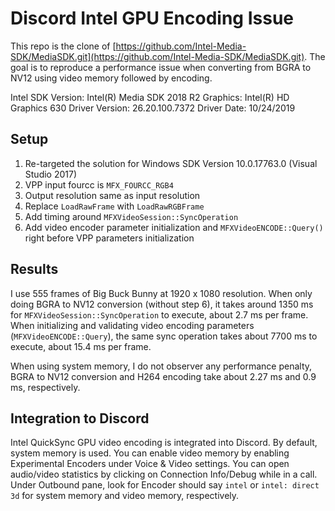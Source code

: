 Discord Intel GPU Encoding Issue
================================

This repo is the clone of [https://github.com/Intel-Media-SDK/MediaSDK.git](https://github.com/Intel-Media-SDK/MediaSDK.git). The goal is to reproduce a performance issue when converting from BGRA to NV12 using video memory followed by encoding.

Intel SDK Version: Intel(R) Media SDK 2018 R2
Graphics: Intel(R) HD Graphics 630
Driver Version: 26.20.100.7372
Driver Date: 10/24/2019

Setup
-----
1. Re-targeted the solution for Windows SDK Version 10.0.17763.0 (Visual Studio 2017)
2. VPP input fourcc is `MFX_FOURCC_RGB4`
3. Output resolution same as input resolution
4. Replace `LoadRawFrame` with `LoadRawRGBFrame`
5. Add timing around `MFXVideoSession::SyncOperation`
6. Add video encoder parameter initialization and `MFXVideoENCODE::Query()` right before VPP parameters initialization

Results
-------
I use 555 frames of Big Buck Bunny at 1920 x 1080 resolution. When only doing BGRA to NV12 conversion (without step 6), it takes around 1350 ms for `MFXVideoSession::SyncOperation` to execute, about 2.7 ms per frame. When initializing and validating video encoding parameters (`MFXVideoENCODE::Query`), the same sync operation takes about 7700 ms to execute, about 15.4 ms per frame.

When using system memory, I do not observer any performance penalty, BGRA to NV12 conversion and H264 encoding take about 2.27 ms and 0.9 ms, respectively.

Integration to Discord
----------------------
Intel QuickSync GPU video encoding is integrated into Discord. By default, system memory is used. You can enable video memory by enabling Experimental Encoders under Voice & Video settings. You can open audio/video statistics by clicking on Connection Info/Debug while in a call. Under Outbound pane, look for Encoder should say `intel` or `intel: direct 3d` for system memory and video memory, respectively.

